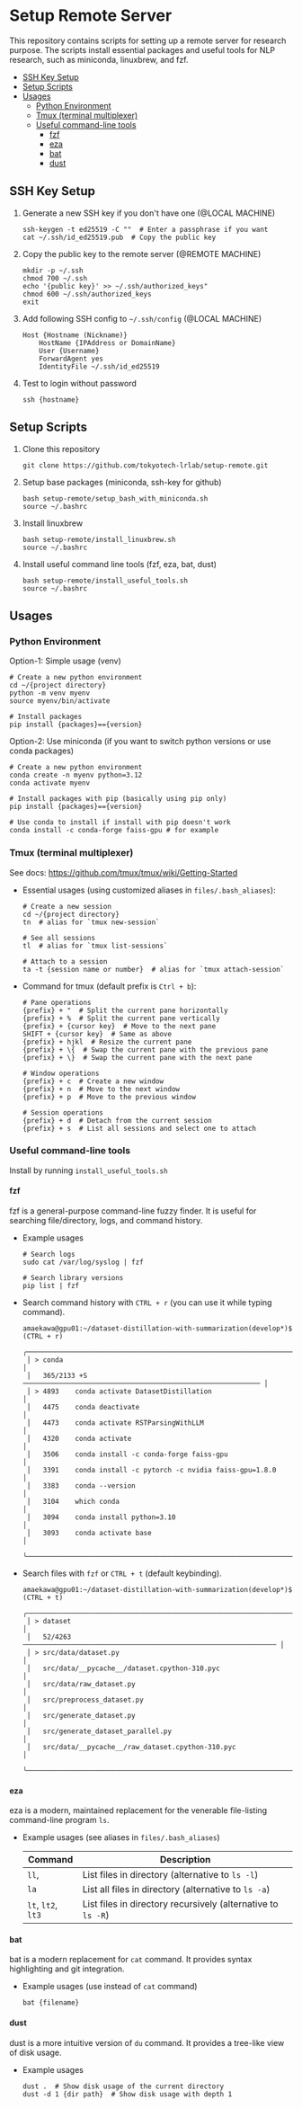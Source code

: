 # Setup Remote Server

This repository contains scripts for setting up a remote server for research purpose. The scripts install essential packages and useful tools for NLP research, such as miniconda, linuxbrew, and fzf.

- [SSH Key Setup](#basic-ssh-key-setup)
- [Setup Scripts](#setup-scripts)
- [Usages](#usages)
  - [Python Environment](#python-environment)
  - [Tmux (terminal multiplexer)](#tmux-terminal-multiplexer)
  - [Useful command-line tools](#useful-command-line-tools)
    - [fzf](#fzf)
    - [eza](#eza)
    - [bat](#bat)
    - [dust](#dust)

## SSH Key Setup

1. Generate a new SSH key if you don't have one (@LOCAL MACHINE)

   ```
   ssh-keygen -t ed25519 -C ""  # Enter a passphrase if you want
   cat ~/.ssh/id_ed25519.pub  # Copy the public key
   ```

2. Copy the public key to the remote server (@REMOTE MACHINE)

   ```
   mkdir -p ~/.ssh
   chmod 700 ~/.ssh
   echo '{public key}' >> ~/.ssh/authorized_keys"
   chmod 600 ~/.ssh/authorized_keys
   exit
   ```

3. Add following SSH config to `~/.ssh/config` (@LOCAL MACHINE)

   ```
   Host {Hostname (Nickname)}
       HostName {IPAddress or DomainName}
       User {Username}
       ForwardAgent yes
       IdentityFile ~/.ssh/id_ed25519
   ```

4. Test to login without password

   ```
   ssh {hostname}
   ```

## Setup Scripts

1. Clone this repository

   ```
   git clone https://github.com/tokyotech-lrlab/setup-remote.git
   ```

2. Setup base packages (miniconda, ssh-key for github)

   ```
   bash setup-remote/setup_bash_with_miniconda.sh
   source ~/.bashrc
   ```

3. Install linuxbrew

   ```
   bash setup-remote/install_linuxbrew.sh
   source ~/.bashrc
   ```

4. Install useful command line tools (fzf, eza, bat, dust)

   ```
   bash setup-remote/install_useful_tools.sh
   source ~/.bashrc
   ```

## Usages

### Python Environment

Option-1: Simple usage (venv)

```
# Create a new python environment
cd ~/{project directory}
python -m venv myenv
source myenv/bin/activate

# Install packages
pip install {packages}=={version}
```

Option-2: Use miniconda (if you want to switch python versions or use conda packages)

```
# Create a new python environment
conda create -n myenv python=3.12
conda activate myenv

# Install packages with pip (basically using pip only)
pip install {packages}=={version}

# Use conda to install if install with pip doesn't work
conda install -c conda-forge faiss-gpu # for example
```

### Tmux (terminal multiplexer)

See docs: https://github.com/tmux/tmux/wiki/Getting-Started

- Essential usages (using customized aliases in `files/.bash_aliases`):

  ```
  # Create a new session
  cd ~/{project directory}
  tn  # alias for `tmux new-session`

  # See all sessions
  tl  # alias for `tmux list-sessions`

  # Attach to a session
  ta -t {session name or number}  # alias for `tmux attach-session`
  ```

- Command for tmux (default prefix is `Ctrl + b`):

  ```
  # Pane operations
  {prefix} + "  # Split the current pane horizontally
  {prefix} + %  # Split the current pane vertically
  {prefix} + {cursor key}  # Move to the next pane
  SHIFT + {cursor key}  # Same as above
  {prefix} + hjkl  # Resize the current pane
  {prefix} + \{  # Swap the current pane with the previous pane
  {prefix} + \}  # Swap the current pane with the next pane

  # Window operations
  {prefix} + c  # Create a new window
  {prefix} + n  # Move to the next window
  {prefix} + p  # Move to the previous window

  # Session operations
  {prefix} + d  # Detach from the current session
  {prefix} + s  # List all sessions and select one to attach
  ```

### Useful command-line tools

Install by running `install_useful_tools.sh`

#### fzf

fzf is a general-purpose command-line fuzzy finder. It is useful for searching file/directory, logs, and command history.

- Example usages

  ```
  # Search logs
  sudo cat /var/log/syslog | fzf

  # Search library versions
  pip list | fzf
  ```

- Search command history with `CTRL + r` (you can use it while typing command).

  ```
  amaekawa@gpu01:~/dataset-distillation-with-summarization(develop*)$ (CTRL + r)
   ╭───────────────────────────────────────────────────────────────────────────╮
   │ > conda                                                                   │
   │   365/2133 +S ─────────────────────────────────────────────────────────── │
   │ > 4893    conda activate DatasetDistillation                              │
   │   4475    conda deactivate                                                │
   │   4473    conda activate RSTParsingWithLLM                                │
   │   4320    conda activate                                                  │
   │   3506    conda install -c conda-forge faiss-gpu                          │
   │   3391    conda install -c pytorch -c nvidia faiss-gpu=1.8.0              │
   │   3383    conda --version                                                 │
   │   3104    which conda                                                     │
   │   3094    conda install python=3.10                                       │
   │   3093    conda activate base                                             │
   ╰───────────────────────────────────────────────────────────────────────────╯
  ```

- Search files with `fzf` or `CTRL + t` (default keybinding).

  ```
  amaekawa@gpu01:~/dataset-distillation-with-summarization(develop*)$ (CTRL + t)
   ╭───────────────────────────────────────────────────────────────────────────╮
   │ > dataset                                                                 │
   │   52/4263 ─────────────────────────────────────────────────────────────── │
   │ > src/data/dataset.py                                                     │
   │   src/data/__pycache__/dataset.cpython-310.pyc                            │
   │   src/data/raw_dataset.py                                                 │
   │   src/preprocess_dataset.py                                               │
   │   src/generate_dataset.py                                                 │
   │   src/generate_dataset_parallel.py                                        │
   │   src/data/__pycache__/raw_dataset.cpython-310.pyc                        │
   ╰───────────────────────────────────────────────────────────────────────────╯
  ```

#### eza

eza is a modern, maintained replacement for the venerable file-listing command-line program `ls`.

- Example usages (see aliases in `files/.bash_aliases`)

  | Command            | Description                                                  |
  | ------------------ | ------------------------------------------------------------ |
  | `ll`,              | List files in directory (alternative to `ls -l`)             |
  | `la`               | List all files in directory (alternative to `ls -a`)         |
  | `lt`, `lt2`, `lt3` | List files in directory recursively (alternative to `ls -R`) |

#### bat

bat is a modern replacement for `cat` command. It provides syntax highlighting and git integration.

- Example usages (use instead of `cat` command)

  ```
  bat {filename}
  ```

#### dust

dust is a more intuitive version of `du` command. It provides a tree-like view of disk usage.

- Example usages

  ```
  dust .  # Show disk usage of the current directory
  dust -d 1 {dir path}  # Show disk usage with depth 1
  ```
